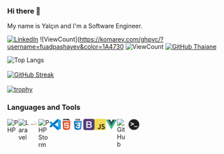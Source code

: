 ### Hi there 👋
My name is Yalçın and I'm a Software Engineer.

[![LinkedIn](https://img.shields.io/badge/LinkedIn-yalcin-gulmemmedov-695504200-informational?style=flat-square&logo=linkedin&logoColor=white)](https://www.linkedin.com/in/yalcin-gulmemmedov-695504200/)    ![ViewCount](https://komarev.com/ghpvc/?username=fuadpashayev&color=1A4730
![ViewCount](https://komarev.com/ghpvc/?username=yalcin228&color=1A4730)
[![GitHub Thaiane](https://img.shields.io/github/followers/yalcin228?label=follow&style=social)](https://github.com/fuadpashayev)

![Top Langs](https://github-readme-stats.vercel.app/api/top-langs/?username=yalcin228&layout=compact&theme=gotham&custom_title=Statistics)<br><br>
[![GitHub Streak](https://github-readme-streak-stats.herokuapp.com/?user=yalcin228&theme=dark)](https://git.io/streak-stats)<br><br>
[![trophy](https://github-profile-trophy.vercel.app/?username=yalcin228&theme=onedark&margin-w=5&rank=C,B,A,AA,AAA,S,SS,SSS&)](https://github.com/ryo-ma/github-profile-trophy)<br>



### Languages and Tools

<img align="left" alt="PHP" width="26px" src="https://www.pngfind.com/pngs/m/146-1466902_php-logo-png-transparent-php-logo-png-png.png" />
<img align="left" alt="Laravel" width="26px" src="https://laravel.com/img/logomark.min.svg" />
<img align="left" height="20" src="https://raw.githubusercontent.com/github/explore/80688e429a7d4ef2fca1e82350fe8e3517d3494d/topics/mysql/mysql.png"> 
<img align="left" alt="PHPStorm" width="26px" src="https://resources.jetbrains.com/storage/products/phpstorm/img/meta/phpstorm_logo_300x300.png" />
<img align="left" alt="Visual Studio Code" width="26px" src="https://raw.githubusercontent.com/github/explore/78df643247d429f6cc873026c0622819ad797942/topics/visual-studio-code/visual-studio-code.png" />

<img align="left" alt="HTML5" width="26px" src="https://raw.githubusercontent.com/github/explore/80688e429a7d4ef2fca1e82350fe8e3517d3494d/topics/html/html.png" />
<img align="left" alt="CSS3" width="26px" src="https://raw.githubusercontent.com/github/explore/80688e429a7d4ef2fca1e82350fe8e3517d3494d/topics/css/css.png" />
<img align="left" alt="Bootstrap" width="26px" src="https://raw.githubusercontent.com/github/explore/master/topics/bootstrap/bootstrap.png" />
<img align="left" alt="JavaScript" width="26px" src="https://raw.githubusercontent.com/github/explore/80688e429a7d4ef2fca1e82350fe8e3517d3494d/topics/javascript/javascript.png" />

<img align="left" alt="Vue" width="26px" src="https://raw.githubusercontent.com/github/explore/80688e429a7d4ef2fca1e82350fe8e3517d3494d/topics/vue/vue.png" />
<img align="left" alt="GitHub" width="26px" src="https://github.githubassets.com/images/modules/logos_page/GitHub-Mark.png" />
<img align="left" alt="Terminal" width="26px" src="https://raw.githubusercontent.com/github/explore/80688e429a7d4ef2fca1e82350fe8e3517d3494d/topics/terminal/terminal.png" />

<!--
**yalcin228/yalcin228** is a ✨ _special_ ✨ repository because its `README.md` (this file) appears on your GitHub profile.

Here are some ideas to get you started:

- 🔭 I’m currently working on ...
- 🌱 I’m currently learning ...
- 👯 I’m looking to collaborate on ...
- 🤔 I’m looking for help with ...
- 💬 Ask me about ...
- 📫 How to reach me: ...
- 😄 Pronouns: ...
- ⚡ Fun fact: ...
-->

